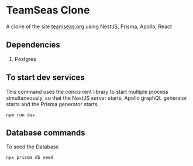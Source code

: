 # TeamSeas Clone

A clone of the site [teamseas.org](teamseas.org) using NestJS, Prisma, Apollo, React

## Dependencies

1. Postgres

## To start dev services

This command uses the concurrent library to start multiple process
simultaneously, so that the NestJS server starts, Apollo graphQL generator
starts and the Prisma generator starts.

```
npm run dev
```

## Database commands

To seed the Database

```
npx prisma db seed
```
